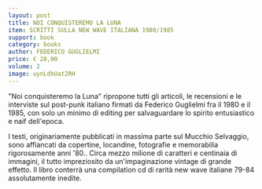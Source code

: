 ```yaml
---
layout: post
title: NOI CONQUISTEREMO LA LUNA
item: SCRITTI SULLA NEW WAVE ITALIANA 1980/1985
support: book
category: books
author: FEDERICO GUGLIELMI
price: € 28,00
volume: 2
image: uynLdhUat2RH
---
```


"Noi conquisteremo la Luna" ripropone tutti gli articoli, le recensioni e le interviste sul post-punk italiano firmati da Federico Guglielmi fra il 1980 e il 1985, con solo un minimo di editing per salvaguardare lo spirito entusiastico e naif dell'epoca.

I testi, originariamente pubblicati in massima parte sul Mucchio Selvaggio, sono affiancati da copertine, locandine, fotografie e memorabilia rigorosamente anni '80.. Circa mezzo milione di caratteri e centinaia di immagini, il tutto impreziosito da un'impaginazione vintage di grande effetto. Il libro conterrà una compilation cd di rarità new wave italiane 79-84 assolutamente inedite.